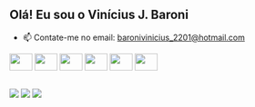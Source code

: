## Olá! Eu sou o Vinícius J. Baroni

- 📫 Contate-me no email: baronivinicius_2201@hotmail.com

 <div> 
   <img height="30" width="40" src="https://cdn.jsdelivr.net/gh/devicons/devicon@latest/icons/java/java-original.svg" />
   <img height="30" width="40" src="https://cdn.jsdelivr.net/gh/devicons/devicon@latest/icons/kotlin/kotlin-original.svg" />
   <img height="30" width="40" src="https://cdn.jsdelivr.net/gh/devicons/devicon@latest/icons/javascript/javascript-plain.svg">
   <img height="30" width="40" src="https://cdn.jsdelivr.net/gh/devicons/devicon@latest/icons/angular/angular-original.svg" />
   <img height="30" width="40" src="https://cdn.jsdelivr.net/gh/devicons/devicon@latest/icons/css3/css3-original.svg" />
   <img height="30" width="40" src="https://cdn.jsdelivr.net/gh/devicons/devicon@latest/icons/html5/html5-original.svg" />
 </div>
  
  ##
 
<div> 
  <a href="https://www.instagram.com/viniciusbaronii" target="_blank"><img src="https://img.shields.io/badge/-Instagram-%23E4405F?style=for-the-badge&logo=instagram&logoColor=white" target="_blank"></a>
  <a href="https://www.linkedin.com/in/vinícius-j-baroni" target="_blank"><img src="https://img.shields.io/badge/-LinkedIn-%230077B5?style=for-the-badge&logo=linkedin&logoColor=white" target="_blank"></a> 
   <a href="https://wa.me/5516994103266" target="_blank"><img src="https://img.shields.io/badge/WhatsApp-25D366?style=for-the-badge&logo=whatsapp&logoColor=white" target="_blank"></a> 
  
</div>

